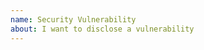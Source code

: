 ```yaml
---
name: Security Vulnerability
about: I want to disclose a vulnerability
---
```


<!--
  Do not disclose vulnerabilities this way. Reach out to the project team via e.g. email, we'll
  work together on patching the vulnerability and follow some form of Responsible disclosure once
  fixed. Thank you. https://en.wikipedia.org/wiki/Responsible_disclosure
-->
<!--
  Do not disclose vulnerabilities this way. Reach out to the project team via e.g. email, we'll
  work together on patching the vulnerability and follow some form of Responsible disclosure once
  fixed. Thank you. https://en.wikipedia.org/wiki/Responsible_disclosure
-->
<!--
  Do not disclose vulnerabilities this way. Reach out to the project team via e.g. email, we'll
  work together on patching the vulnerability and follow some form of Responsible disclosure once
  fixed. Thank you. https://en.wikipedia.org/wiki/Responsible_disclosure
-->
